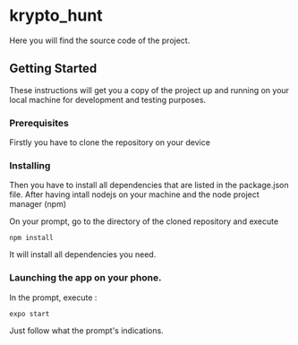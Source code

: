 # krypto_hunt

Here you will find the source code of the project.

## Getting Started

These instructions will get you a copy of the project up and running on your local machine for development and testing purposes. 

### Prerequisites

Firstly you have to clone the repository on your device

### Installing

Then you have to install all dependencies that are listed in the package.json file.
After having intall nodejs on your machine and the node project manager (npm)

On your prompt, go to the directory of the cloned repository and execute

```
npm install
```

It will install all dependencies you need.

### Launching the app on your phone.
In the prompt, execute :
```
expo start
```
Just follow what the prompt's indications.

